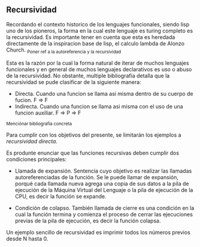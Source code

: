 ## Recursividad

Recordando el contexto historico de los lenguajes funcionales, siendo lisp uno de los pioneros, la forma en la cual este lenguaje es turing completo es la recursividad. Es importante tener en cuenta que esta es heredada directamente de la inspiracion base de lisp, el calculo lambda de Alonzo Church. <sub>Poner ref a la autoreferencia y la recursividad</sub>

Esta es la razón por la cual la forma natural de iterar de muchos lenguajes funcionales y en general de muchos lenguajes declarativos es uso o abuso de la recursividad. 
No obstante, multiple bibliografia detalla que la recursividad se pude clasificar de la siguiente manera: 
* Directa. Cuando una funcion se llama asi misma dentro de su cuerpo de fucion. F => F
* Indirecta. Cuando una funcion se llama asi misma con el uso de una funcion auxiliar. F => P => F

<sub> Menciónar bibliografía concreta </sub>

Para cumplir con los objetivos del presente, se limitarán los ejemplos a *recursividad directa*.

Es produnte enunciar que las funciones recursivas deben cumplir dos condiciones principales:

* Llamada de expansión. Sentencia cuyo objetivo es realizar las llamadas autoreferenciadas de la función. Se le puede llamar de expansión, porqué cada llamada nueva agrega una copia de sus datos a la pila de ejecución de la Máquina Virtual del Lenguaje o la pila de ejecución de la CPU, es decir la función se expande.

* Condición de colapso. También llamada de cierre es una condición en la cual la función termina y comienza el proceso de cerrar las ejecuciones previas de la pila de ejecución, es decir la función colapsa.

Un ejemplo sencillo de recursividad es imprimir todos los números previos desde N hasta 0.
